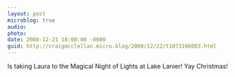 ```yaml
---
layout: post
microblog: true
audio: 
photo: 
date: 2008-12-21 18:00:00 -0600
guid: http://craigmcclellan.micro.blog/2008/12/22/t1073166083.html
---
```

Is taking Laura to the Magical Night of Lights at Lake Lanier! Yay Christmas!
